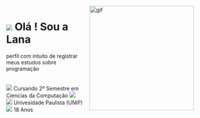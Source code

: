 <br>
<img align="right" widgth="298" height="280" alt="gif" src="https://media.tenor.com/BZKyV5_iZM4AAAAC/cat-anime.gif">

![](https://watermelon.crd.co/assets/images/gallery02/cd994130.gif?v=172e6d61) Olá ! Sou a Lana 
============================================================================================================================

  perfil com intuito de registrar meus estudos sobre programação
 <br>
 <br> 
  <br>
![](https://watermelon.crd.co/assets/images/gallery01/697bf9b2_original.gif?v=172e6d61)  Cursando 2º Semestre em Ciencias da Computação ![](https://watermelon.crd.co/assets/images/gallery10/4da45bac_original.gif?v=172e6d61) <br> 
![](https://watermelon.crd.co/assets/images/gallery01/a284e424_original.gif?v=172e6d61) Univesidade Paulista (UNIP) <br>
![](https://watermelon.crd.co/assets/images/gallery01/f7e09364_original.gif?v=172e6d61) 18 Anos <br>

